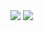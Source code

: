 <img src="https://capsule-render.vercel.app/api?type=waving&color=99CCFF&height=500&section=header&text=Hi!%20I'm%20Daegyo%20Jung!&fontSize=50" />














<img src="https://capsule-render.vercel.app/api?type=waving&color=99CCFF&height=150&section=footer" />

